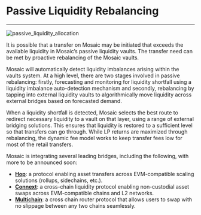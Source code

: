 # Passive Liquidity Rebalancing

---


![passive_liquidity_allocation](/img/products/mosaic/passive-liquidity-allocation.png)


It is possible that a transfer on Mosaic may be initiated that exceeds the available liquidity in Mosaic’s passive 
liquidity vaults. The transfer need can be met by proactive rebalancing of the Mosaic vaults.

Mosaic will automatically detect liquidity imbalances arising within the vaults system. At a high level, there are two 
stages involved in passive rebalancing: firstly, forecasting and monitoring for liquidity shortfall using a liquidity 
imbalance auto-detection mechanism and secondly, rebalancing by tapping into external liquidity vaults to 
algorithmically move liquidity across external bridges based on forecasted demand.

When a liquidity shortfall is detected, Mosaic selects the best route to redirect necessary liquidity to a vault on that
layer, using a range of external bridging solutions. This ensures that liquidity is restored to a sufficient level so 
that transfers can go through. While LP returns are maximized through rebalancing, the dynamic fee model works to keep 
transfer fees low for most of the retail transfers.

Mosaic is integrating several leading bridges, including the following, with more to be announced soon:

* **[Hop](https://hop.exchange/)**: a protocol enabling asset transfers across EVM-compatible scaling solutions 
  (rollups, sidechains, etc.).
* **[Connext](https://connext.network/)**: a cross-chain liquidity protocol enabling non-custodial asset swaps 
  across EVM-compatible chains and L2 networks.
* **[Multichain](https://multichain.org/)**: a cross chain router protocol that allows users to swap with no 
  slippage between any two chains seamlessly.
 